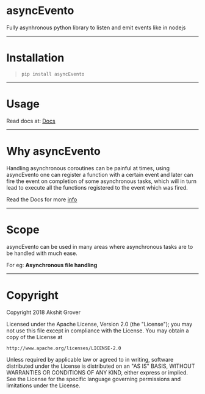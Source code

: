 # asyncEvento

Fully asynhronous python library to listen and emit events like in nodejs

-------

# Installation

> `pip install asyncEvento`

-------

# Usage

Read docs at: [Docs](/docs)

-------

# Why asyncEvento

Handling asynchronous coroutines can be painful at times, using asyncEvento one can register a function with a certain event and later can fire the event on completion of some asynchronous tasks, which will in turn lead to execute all the functions registered to the event which was fired. 

Read the Docs for more [info](/docs)

-------

# Scope

asyncEvento can be used in many areas where asynchronous tasks are to be handled with much ease.

For eg: **Asynchronous file handling**

-------

# Copyright

Copyright 2018 Akshit Grover

Licensed under the Apache License, Version 2.0 (the "License");
you may not use this file except in compliance with the License.
You may obtain a copy of the License at

    http://www.apache.org/licenses/LICENSE-2.0

Unless required by applicable law or agreed to in writing, software
distributed under the License is distributed on an "AS IS" BASIS,
WITHOUT WARRANTIES OR CONDITIONS OF ANY KIND, either express or implied.
See the License for the specific language governing permissions and
limitations under the License.
